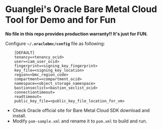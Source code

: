 # Guanglei's Oracle Bare Metal Cloud Tool for Demo and for Fun #

**No file in this repo provides production warranty!! It's just for FUN.**

Configure **`~/.oraclebmc/config`** file as following:

		[DEFAULT]
		tenancy=<tenancy_ocid>
		user=<iam_user_ocid>
		fingerprint=<signing_key_fingerprint>
		key_file=<signing_key_location>
		region=<bmc_region_code>
		compartment=<compartment_ocid>
		namespace=<object_storage_namespace>
		bastionseclist=<bastion_seclist_ocid>
		connectiontimeout=
		readtimeout=
		public_key_file=<public_key_file_location_for_vm>

+ Check Oracle official site for Bare Metal Cloud SDK download and install.
+ Modify `pom-sample.xml` and rename it to `pom.xml` to build and run.
